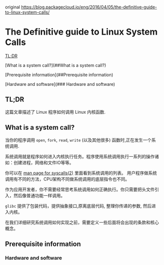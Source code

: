 original https://blog.packagecloud.io/eng/2016/04/05/the-definitive-guide-to-linux-system-calls/

# The Definitive guide to Linux System Calls

[TL;DR](##TL;DR)

[What is a system call?](##What is a system call?)

[Prerequisite information](##Prerequisite information)

[Hardware and software](### Hardware and software)
## TL;DR

这篇文章描述了 Linux 程序如何调用 Linux 内核函数.


## What is a system call?
当你的程序调用 `open`, `fork`, `read`, `write` (以及其他很多) 函数时,正在发生一个系统调用.


系统调用就是程序如何进入内核执行任务。程序使用系统调用执行一系列的操作诸如：创建进程，网络和文件IO等等。

你可以在 [man page for syscalls(2)](http://man7.org/linux/man-pages/man2/syscalls.2.html) 里面看到系统调用的列表。 用户程序做系统调用有不同的方法，CPU架构不同做系统调用的底层指令也不同。

作为应用开发者，你不需要经常思考系统调用如何正确执行。你只需要把头文件引入，然后像普通功能一样调用。

`glibc` 提供了包装代码，提供抽象接口,原离底层代码, 整理你传递的参数, 然后进入内核。

在我们详细研究系统调用如何实现之前，需要定义一些后面将会出现的条款和核心概念。

## Prerequisite information

### Hardware and software